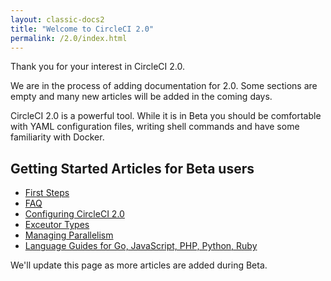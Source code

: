 ```yaml
---
layout: classic-docs2
title: "Welcome to CircleCI 2.0"
permalink: /2.0/index.html
---
```


Thank you for your interest in CircleCI 2.0.

We are in the process of adding documentation for 2.0. Some sections are empty and many new articles will be added in the coming days.

CircleCI 2.0 is a powerful tool. While it is in Beta you should be comfortable with YAML configuration files, writing shell commands and have some familiarity with Docker.

## Getting Started Articles for Beta users

- [First Steps](/docs/2.0/first-steps/)
- [FAQ](/docs/2.0/faq/)
- [Configuring CircleCI 2.0](/docs/2.0/configuration-reference/)
- [Exceutor Types](/docs/2.0/executor-types/)
- [Managing Parallelism](/docs/2.0/parallelism-faster-jobs/)
- [Language Guides for Go, JavaScript, PHP, Python, Ruby](/docs/2.0/languages-and-tools/)

We'll update this page as more articles are added during Beta.